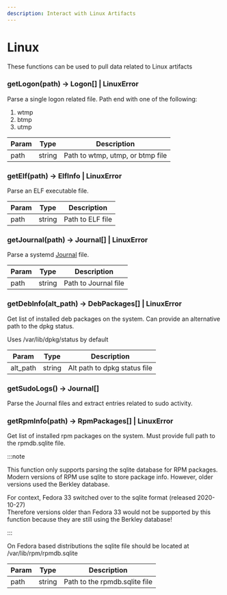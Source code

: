 ```yaml
---
description: Interact with Linux Artifacts
---
```


# Linux

These functions can be used to pull data related to Linux artifacts

### getLogon(path) -> Logon[] | LinuxError

Parse a single logon related file. Path end with one of the following:

1. wtmp
2. btmp
3. utmp

| Param | Type   | Description                      |
| ----- | ------ | -------------------------------- |
| path  | string | Path to wtmp, utmp, or btmp file |

### getElf(path) -> ElfInfo | LinuxError

Parse an ELF executable file.

| Param | Type   | Description      |
| ----- | ------ | ---------------- |
| path  | string | Path to ELF file |

### getJournal(path) -> Journal[] | LinuxError

Parse a systemd [Journal](../../Artifacts/Linux%20Artifacts/journals.md) file.

| Param | Type   | Description          |
| ----- | ------ | -------------------- |
| path  | string | Path to Journal file |

### getDebInfo(alt_path) -> DebPackages[] | LinuxError

Get list of installed deb packages on the system. Can provide an alternative
path to the dpkg status.

Uses /var/lib/dpkg/status by default

| Param    | Type   | Description                  |
| -------- | ------ | ---------------------------- |
| alt_path | string | Alt path to dpkg status file |

### getSudoLogs() -> Journal[]

Parse the Journal files and extract entries related to sudo activity.

### getRpmInfo(path) -> RpmPackages[] | LinuxError

Get list of installed rpm packages on the system. Must provide full path to the
rpmdb.sqlite file.

:::note

This function only supports parsing the sqlite database for RPM packages.\
Modern versions of RPM use sqlite to store package info. However, older versions
used the Berkley database.

For context, Fedora 33 switched over to the sqlite format (released 2020-10-27)\
Therefore versions older than Fedora 33 would not be supported by this function
because they are still using the Berkley database!

:::

On Fedora based distributions the sqlite file should be located at
/var/lib/rpm/rpmdb.sqlite

| Param | Type   | Description                   |
| ----- | ------ | ----------------------------- |
| path  | string | Path to the rpmdb.sqlite file |
